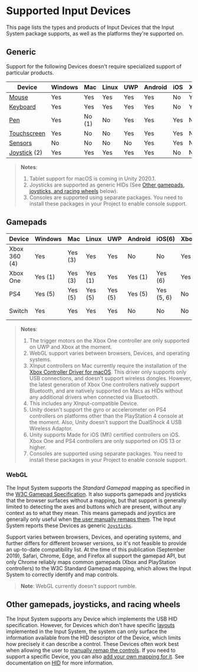 # Supported Input Devices

This page lists the types and products of Input Devices that the Input System package supports, as well as the platforms they're supported on.

## Generic

Support for the following Devices doesn't require specialized support of particular products.

|Device|Windows|Mac|Linux|UWP|Android|iOS|Xbox(3)|PS4(3)|Switch(3)|WebGL|
|------|-------|---|-----|---|-------|---|----|---|------|-----|
|[Mouse](Mouse.md)|Yes|Yes|Yes|Yes|Yes|No|Yes|Yes|No|Yes|
|[Keyboard](Keyboard.md)|Yes|Yes|Yes|Yes|Yes|No|Yes|Yes|No|Yes|
|[Pen](Pen.md)|Yes|No (1)|No|Yes|Yes|Yes|No|No|No|No|
|[Touchscreen](Touch.md)|Yes|No|No|Yes|Yes|Yes|No|No|No|No|
|[Sensors](Sensors.md)|No|No|No|No|Yes|Yes|No|No|No|No|
|[Joystick](#other-gamepads-joysticks-and-racing-wheels) (2)|Yes|Yes|Yes|Yes|Yes|No|No|No|No|Yes|

>__Notes__:
>1. Tablet support for macOS is coming in Unity 2020.1.
>2. Joysticks are supported as generic HIDs (See [Other gamepads, joysticks, and racing wheels](#other-gamepads-joysticks-and-racing-wheels) below).
>3. Consoles are supported using separate packages. You need to install these packages in your Project to enable console support.

## Gamepads

|Device|Windows|Mac|Linux|UWP|Android|iOS(6)|Xbox(7)|PS4(7)|Switch(7)|WebGL|
|------|-------|---|-----|---|-------|---|----|---|------|-----|
|Xbox 360 (4)|Yes|Yes (3)|Yes|Yes|No|No|Yes|No|No|Sometimes (2)|
|Xbox One|Yes (1)|Yes (3)|Yes (1)|Yes|Yes (1)|Yes (6)|Yes|No|No|Sometimes (2)|
|PS4|Yes (5)|Yes (5)|Yes (5)|Yes (5)|Yes (5)|Yes (5, 6)|No|Yes|No|Sometimes (2)|
|Switch|Yes|Yes|Yes|Yes|No|No|No|No|Yes|Sometimes (2)|

>__Notes__:
>1. The trigger motors on the Xbox One controller are only supported on UWP and Xbox at the moment.
>2. WebGL support varies between browsers, Devices, and operating systems.
>3. XInput controllers on Mac currently require the installation of the [Xbox Controller Driver for macOS](https://github.com/360Controller/360Controller). This driver only supports only USB connections, and doesn't support wireless dongles. However, the latest generation of Xbox One controllers natively support Bluetooth, and are natively supported on Macs as HIDs without any additional drivers when connected via Bluetooth.
>4. This includes any XInput-compatible Device.
>5. Unity doesn't support the gyro or accelerometer on PS4 controllers on platforms other than the PlayStation 4 console at the moment. Also, Unity doesn't support the DualShock 4 USB Wireless Adaptor.
>6. Unity supports Made for iOS (Mfi) certified controllers on iOS. Xbox One and PS4 controllers are only supported on iOS 13 or higher.
>7. Consoles are supported using separate packages. You need to install these packages in your Project to enable console support.

### WebGL

The Input System supports the *Standard Gamepad* mapping as specified in the [W3C Gamepad Specification](https://www.w3.org/TR/gamepad/#remapping). It also supports gamepads and joysticks that the browser surfaces without a mapping, but that support is generally limited to detecting the axes and buttons which are present, without any context as to what they mean. This means gamepads and joystics are generally only useful when [the user manually remaps them](HowDoI.md#create-a-ui-to-rebind-input-in-my-game). The Input System reports these Devices as generic [`Joysticks`](../api/UnityEngine.InputSystem.Joystick.html).

Support varies between browsers, Devices, and operating systems, and further differs for different browser versions, so it's not feasible to provide an up-to-date compatibility list. At the time of this publication (September 2019), Safari, Chrome, Edge, and Firefox all support the gamepad API, but only Chrome reliably maps common gamepads (Xbox and PlayStation controllers) to the W3C Standard Gamepad mapping, which allows the Input System to correctly identify and map controls.

>__Note__: WebGL currently doesn't support rumble.

## Other gamepads, joysticks, and racing wheels

The Input System supports any Device which implements the USB HID specification. However, for Devices which don't have specific [layouts](Layouts.md) implemented in the Input System, the system can only surface the information available from the HID descriptor of the Device, which limits how precisely it can describe a control. These Devices often work best when allowing the user to [manually remap the controls](HowDoI.md#create-a-ui-to-rebind-input-in-my-game). If you need to support a specific Device, you can also [add your own mapping for it](HowDoI.md#create-my-own-custom-devices). See documentation on [HID](HID.md) for more information.
